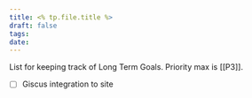 ```yaml
---
title: <% tp.file.title %>
draft: false
tags: 
date:
---
```

List for keeping track of Long Term Goals. Priority max is [[P3]].

- [ ] Giscus integration to site
